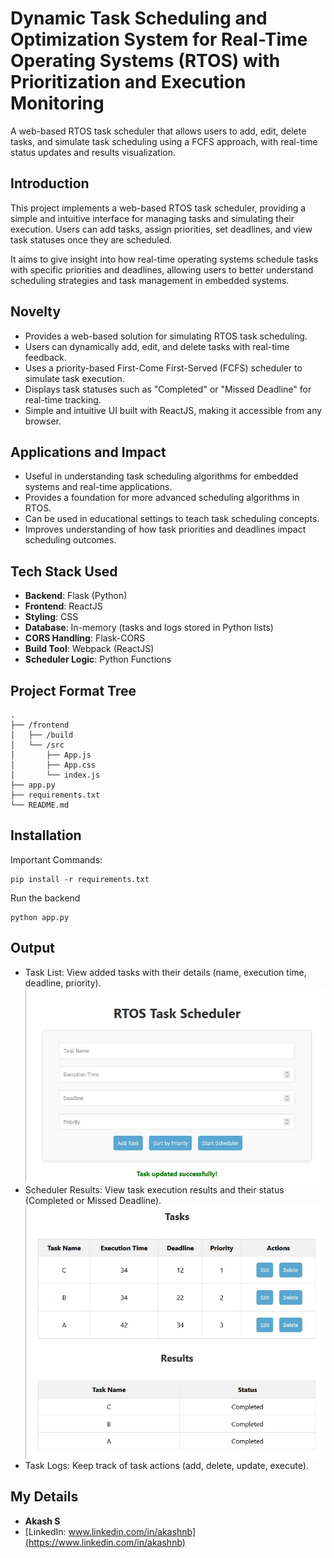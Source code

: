 # Dynamic Task Scheduling and Optimization System for Real-Time Operating Systems (RTOS) with Prioritization and Execution Monitoring

A web-based RTOS task scheduler that allows users to add, edit, delete tasks, and simulate task scheduling using a FCFS approach, with real-time status updates and results visualization.

## Introduction
This project implements a web-based RTOS task scheduler, providing a simple and intuitive interface for managing tasks and simulating their execution. Users can add tasks, assign priorities, set deadlines, and view task statuses once they are scheduled.

It aims to give insight into how real-time operating systems schedule tasks with specific priorities and deadlines, allowing users to better understand scheduling strategies and task management in embedded systems.

## Novelty
- Provides a web-based solution for simulating RTOS task scheduling.
- Users can dynamically add, edit, and delete tasks with real-time feedback.
- Uses a priority-based First-Come First-Served (FCFS) scheduler to simulate task execution.
- Displays task statuses such as "Completed" or "Missed Deadline" for real-time tracking.
- Simple and intuitive UI built with ReactJS, making it accessible from any browser.

## Applications and Impact
- Useful in understanding task scheduling algorithms for embedded systems and real-time applications.
- Provides a foundation for more advanced scheduling algorithms in RTOS.
- Can be used in educational settings to teach task scheduling concepts.
- Improves understanding of how task priorities and deadlines impact scheduling outcomes.

## Tech Stack Used
- **Backend**: Flask (Python)
- **Frontend**: ReactJS
- **Styling**: CSS
- **Database**: In-memory (tasks and logs stored in Python lists)
- **CORS Handling**: Flask-CORS
- **Build Tool**: Webpack (ReactJS)
- **Scheduler Logic**: Python Functions

## Project Format Tree
```
.
├── /frontend          
│   ├── /build           
│   └── /src             
│       ├── App.js      
│       ├── App.css     
│       └── index.js      
├── app.py           
├── requirements.txt  
└── README.md            

```


## Installation

Important Commands:
```
pip install -r requirements.txt
```

Run the backend
```
python app.py
```

## Output
- Task List: View added tasks with their details (name, execution time, deadline, priority).
  ![Output](screenshot/rtos1.jpg)
- Scheduler Results: View task execution results and their status (Completed or Missed Deadline).
  ![Output](screenshot/rtos2.jpg)
- Task Logs: Keep track of task actions (add, delete, update, execute).

## My Details
- **Akash S**
- [LinkedIn: www.linkedin.com/in/akashnb](https://www.linkedin.com/in/akashnb)


